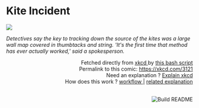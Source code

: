 # <b>Kite Incident</b>

[![](https://imgs.xkcd.com/comics/kite_incident.png)](https://xkcd.com/3121)

<i>Detectives say the key to tracking down the source of the kites was a large wall map covered in thumbtacks and string. &#39;It&#39;s the first time that method has ever actually worked,&#39; said a spokesperson.</i>

<div align="right">
  Fetched directly from
  <a href="https://xkcd.com">
    xkcd
  </a>
  by
  <a href="https://github.com/Vanille-N/Vanille-N/blob/master/fetch">
    this bash script
  </a>
</div>
<div align="right">
  Permalink to this comic:
  <a href="https://xkcd.com/3121">
    https://xkcd.com/3121
  </a>
</div>
<div align="right">
  Need an explanation ?
  <a href="https://www.explainxkcd.com/wiki/index.php/3121">
    Explain xkcd
  </a>
</div>
<div align="right">
  How does this work ?
  <a href="https://github.com/Vanille-N/Vanille-N/blob/master/.github/workflows/build.yml">
    workflow
  </a>
  |
  <a href="https://simonwillison.net/2020/Jul/10/self-updating-profile-readme/">
    related explanation
  </a>
</div><br>

<a href="https://github.com/Vanille-N/Vanille-N/actions"><img src="https://github.com/Vanille-N/Vanille-N/workflows/Build%20README/badge.svg" align="right" alt="Build README"></a>
